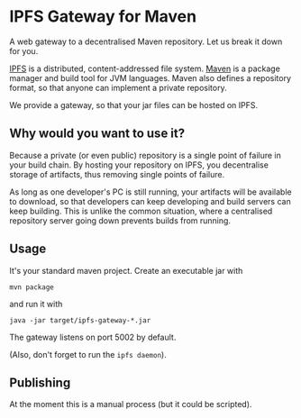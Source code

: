 # IPFS Gateway for Maven

A web gateway to a decentralised Maven repository. Let us break it down for you.

[IPFS](ipfs.io) is a distributed, content-addressed file system. 
[Maven](maven.apache.org) is a package manager and build tool for JVM languages. Maven
also defines a repository format, so that anyone can implement a private repository.

We provide a gateway, so that your jar files can be hosted on IPFS.

## Why would you want to use it?

Because a private (or even public) repository is a single point of failure in your
 build chain. By hosting your repository on IPFS, you decentralise storage of artifacts,
 thus removing single points of failure. 
 
As long as one developer's PC is still running, your artifacts will be available to
download, so that developers can keep developing and build servers can keep building.
This is unlike the common situation, where a centralised repository server going down
prevents builds from running.

## Usage

It's your standard maven project. Create an executable jar with

    mvn package

and run it with

    java -jar target/ipfs-gateway-*.jar

The gateway listens on port 5002 by default. 

(Also, don't forget to run the `ipfs daemon`).

## Publishing

At the moment this is a manual process (but it could be scripted).


